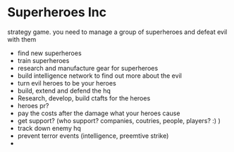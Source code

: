 # Superheroes Inc

strategy game. you need to manage a group of superheroes and defeat evil with them
- find new superheroes
- train superheroes
- research and manufacture gear for superheroes
- build intelligence network to find out more about the evil
- turn evil heroes to be your heroes
- build, extend and defend the hq
- Research, develop, build ctafts for the heroes
- heroes pr?
- pay the costs after the damage what your heroes cause
- get support? (who support? companies, coutries, people, players? :) )
- track down enemy hq
- prevent terror events (intelligence, preemtive strike)
- 